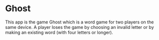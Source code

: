 # Ghost

This app is the game Ghost which is a word game for two players on the same device. A player loses the game by choosing an invalid letter or by making an existing word (with four letters or longer).


